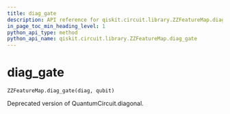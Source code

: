 ```yaml
---
title: diag_gate
description: API reference for qiskit.circuit.library.ZZFeatureMap.diag_gate
in_page_toc_min_heading_level: 1
python_api_type: method
python_api_name: qiskit.circuit.library.ZZFeatureMap.diag_gate
---
```


# diag\_gate

<span id="qiskit.circuit.library.ZZFeatureMap.diag_gate" />

`ZZFeatureMap.diag_gate(diag, qubit)`

Deprecated version of QuantumCircuit.diagonal.


